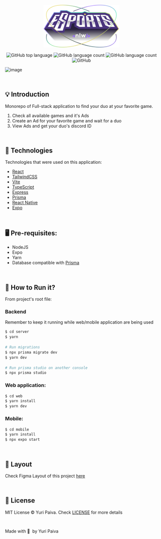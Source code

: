 <p align="center">
   <img src="./web/src/assets/logo.svg" alt="Logo Next Level Week Return" width="250px"/>
</p>

<p align="center">
  <img alt="GitHub top language" src="https://img.shields.io/github/languages/top/yuriqpaiva/feedget?color=blue">

  <img alt="GitHub language count" src="https://img.shields.io/github/last-commit/yuriqpaiva/nlw-esports?color=blueviolet">

  <img alt="GitHub language count" src="https://img.shields.io/github/languages/count/yuriqpaiva/feedget?color=green">

  <img alt="GitHub" src="https://img.shields.io/github/license/yuriqpaiva/feedget?color=red">
</p>

![image](https://i.ibb.co/F6Ts2h4/Capa.png)

<br>

## 💡 Introduction

Monorepo of Full-stack application to find your duo at your favorite game.

1. Check all available games and it's Ads
2. Create an Ad for your favorite game and wait for a duo
3. View Ads and get your duo's discord ID

<br>

## 🧪 Technologies

Technologies that were used on this application:

- [React](https://reactjs.org)
- [TailwindCSS](https://tailwindcss.com)
- [Vite](https://vitejs.dev)
- [TypeScript](https://www.typescriptlang.org)
- [Express](https://expressjs.com/pt-br)
- [Prisma](https://www.prisma.io)
- [React Native](https://reactnative.dev/)
- [Expo](https://expo.dev/)

<br>

## 🖥 Pre-requisites:

- NodeJS
- Expo
- Yarn
- Database compatible with [Prisma](https://www.prisma.io)

<br/>

## 🚀 How to Run it?

From project's root file:

### Backend 
Remember to keep it running while web/mobile application are being used
```sh
$ cd server
$ yarn

# Run migrations
$ npx prisma migrate dev
$ yarn dev

# Run prisma studio on another console
$ npx prisma studio
```

### Web application:

```sh
$ cd web
$ yarn install
$ yarn dev
```

### Mobile:

```sh
$ cd mobile
$ yarn install
$ npx expo start
```

<br/>

## 🔖 Layout

Check Figma Layout of this project [here](https://www.figma.com/community/file/1150897317533332617)

<br>

## 📝 License

MIT License © Yuri Paiva. Check [LICENSE](LICENSE.md) for more details

<br>

Made with 💜 &nbsp;by Yuri Paiva
